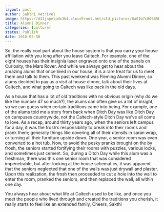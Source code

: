 ```yaml
---
layout: post
author: Sakthi Vetrivel
image: https://d31japmlpdv3k4.cloudfront.net/old_pictures/6a01b7c80685b6970b01bb090aae45970d-pi.jpg
title: Alumni Dinner 
categories: [culture]
status: Publish
date: 2016-05-30
---
```



So, the really cool part about the house system is that you carry your house affiliation with you long after you leave Caltech. For example, one of the eight houses has their insignia laser engraved onto one of the panels on Curiosity, the Mars Rover. And while we always get to hear about the amazing alums that once lived in our house, it is a rare treat for us to meet them and talk to them. This past weekend was Fleming Alumni Dinner, so alums decided to pay us a visit at house dinner, talk about their lives at Caltech, and what going to Caltech was like back in the old days.

 As a house that has a lot of old traditions with no obvious origin (why do we like the number 47 so much?), the alums can often give us a lot of insight, so we can guess when certain traditions came into being. For example, one of the alums told me a story from back when Ditch Day was like Ditch Day on campuses countrywide, not the Caltech-style Ditch Day we’ve all come to love. As a recap, around thirty years ago, when the seniors left campus for a day, it was the frosh’s responsibility to break into their rooms and prank them; generally things like covering all of their utensils in saran wrap, or turning all their furniture upside down. One year, a senior room was even converted to a hot tub. Now, to avoid the pesky pranks brought on the by frosh, the seniors started fortifying their rooms with puzzles, various locks, and sometimes just cement. So, during a Ditch Day while this alum was a freshman, there was this one senior room that was considered impenetrable, but after looking at the house schematics, it was apparent that the seniors neglected that one of the walls was just drywall and plaster. Upon this realization, the frosh then proceeded to cut a hole into the wall to enter the room, pranked the seniors, and then replaced the wall, all within one day.

 You always hear about what life at Caltech used to be like, and once you meet the people who lived through and created the traditions you cherish, it really starts to feel like an extended family,
Cheers,
Sakthi
